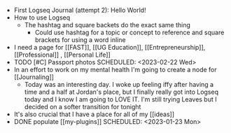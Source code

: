 - First Logseq Journal (attempt 2): Hello World!
- How to use Logseq
	- The hashtag and square backets do the exact same thing
		- Could use hashtag for a topic or concept to reference and square brackets for using a word inline
- I need a page for [[FAST]], [[UG Education]], [[Entrepreneurship]], [[Professional]] , [[Personal Life]]
- TODO [#C] Passport photos
  SCHEDULED: <2023-02-22 Wed>
- In an effort to work on my mental health I'm going to create a node for [[Journaling]]
	- Today was an interesting day. I woke up feeling iffy after having a time and a half at Jordan's place, but I finally really got into Logseq today and I know I am going to LOVE IT. I'm still trying Leaves but I decided on a softer transition for tonight
- It's also crucial that I have a place for all of my [[ideas]]
- DONE populate [[my-plugins]]
  SCHEDULED: <2023-01-23 Mon>